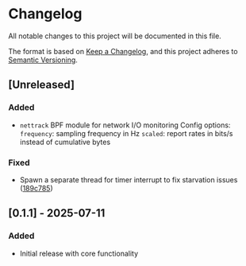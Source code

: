 # Changelog

All notable changes to this project will be documented in this file.

The format is based on [Keep a Changelog](https://keepachangelog.com/en/1.1.0/),
and this project adheres to [Semantic Versioning](https://semver.org/spec/v2.0.0.html).

## [Unreleased]

### Added
- `nettrack` BPF module for network I/O monitoring
  Config options:
  `frequency`: sampling frequency in Hz
  `scaled`: report rates in bits/s instead of cumulative bytes

### Fixed
- Spawn a separate thread for timer interrupt to fix starvation issues ([189c785](https://github.com/category-labs/manytrace/commit/189c785))

## [0.1.1] - 2025-07-11

### Added
- Initial release with core functionality